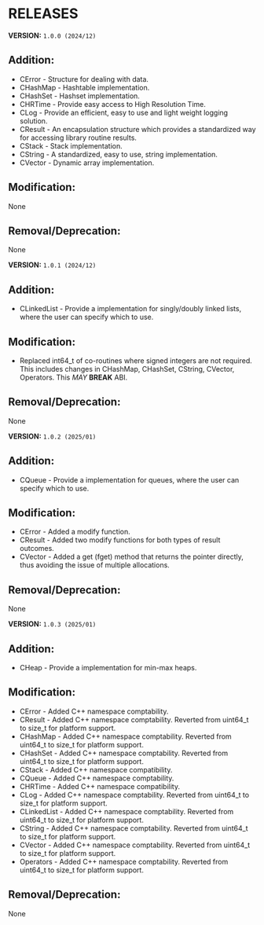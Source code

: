 # RELEASES

**VERSION:** `1.0.0 (2024/12)`

## Addition:
- CError - Structure for dealing with data.
- CHashMap - Hashtable implementation.
- CHashSet - Hashset implementation.
- CHRTime - Provide easy access to High Resolution Time.
- CLog - Provide an efficient, easy to use and light weight logging solution.
- CResult - An encapsulation structure which provides a standardized way for accessing library routine results.
- CStack - Stack implementation.
- CString - A standardized, easy to use, string implementation.
- CVector - Dynamic array implementation.

## Modification:
None

## Removal/Deprecation:
None

**VERSION:** `1.0.1 (2024/12)`

## Addition:
- CLinkedList - Provide a implementation for singly/doubly linked lists, where the user can specify which to use.

## Modification:
- Replaced int64_t of co-routines where signed integers are not required. This includes changes in CHashMap, CHashSet, CString, CVector, Operators. This *MAY* **BREAK** ABI.

## Removal/Deprecation:
None

**VERSION:** `1.0.2 (2025/01)`

## Addition:
- CQueue - Provide a implementation for queues, where the user can specify which to use.

## Modification:
- CError - Added a modify function.
- CResult - Added two modify functions for both types of result outcomes.
- CVector - Added a get (fget) method that returns the pointer directly, thus avoiding the issue of multiple allocations.

## Removal/Deprecation:
None

**VERSION:** `1.0.3 (2025/01)`

## Addition:
- CHeap - Provide a implementation for min-max heaps.

## Modification:
- CError - Added C++ namespace comptability.
- CResult - Added C++ namespace comptability. Reverted from uint64_t to size_t for platform support.
- CHashMap - Added C++ namespace comptability. Reverted from uint64_t to size_t for platform support.
- CHashSet - Added C++ namespace comptability. Reverted from uint64_t to size_t for platform support.
- CStack - Added C++ namespace compatibility.
- CQueue - Added C++ namespace comptability.
- CHRTime - Added C++ namespace compatibility.
- CLog - Added C++ namespace comptability. Reverted from uint64_t to size_t for platform support.
- CLinkedList - Added C++ namespace comptability. Reverted from uint64_t to size_t for platform support.
- CString - Added C++ namespace comptability. Reverted from uint64_t to size_t for platform support.
- CVector - Added C++ namespace comptability. Reverted from uint64_t to size_t for platform support.
- Operators - Added C++ namespace comptability. Reverted from uint64_t to size_t for platform support.

## Removal/Deprecation:
None